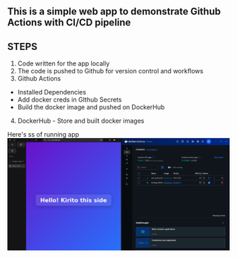 ## This is a simple web app to demonstrate Github Actions with CI/CD pipeline

## STEPS

1. Code written for the app locally
2. The code is pushed to Github for version control and workflows
3. Github Actions
- Installed Dependencies
- Add docker creds in GIthub Secrets
- Build the docker image and pushed on DockerHub

4. DockerHub - Store and built docker images

Here's ss of running app
!["Example of the running app"](./images/running-example.png)
